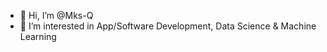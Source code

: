- 👋 Hi, I’m @Mks-Q
- 👀 I’m interested in App/Software Development, Data Science & Machine Learning

<!---
CodeCapo/CodeCapo is a ✨ special ✨ repository because its `README.md` (this file) appears on your GitHub profile.
You can click the Preview link to take a look at your changes.
--->
